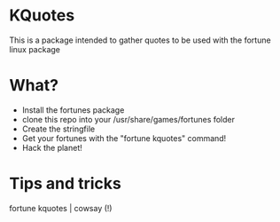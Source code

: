 # KQuotes

This is a package intended to gather quotes to be used with the fortune linux package

# What?
- Install the fortunes package
- clone this repo into your /usr/share/games/fortunes folder
- Create the stringfile
- Get your fortunes with the "fortune kquotes" command!
- Hack the planet!

# Tips and tricks
fortune kquotes | cowsay (!)
